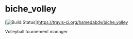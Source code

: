 biche_volley
============

[![Build Status](https://travis-ci.org/hamedabdy/biche_volley.png?branch=master)](https://travis-ci.org/hamedabdy/biche_volley

Volleyball tournement manager
